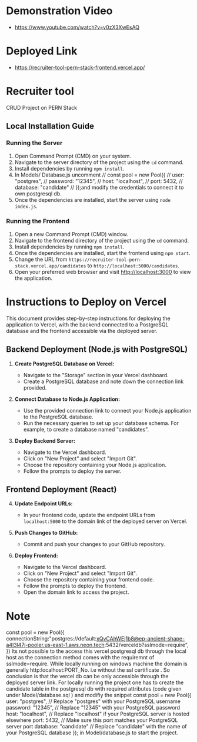 # Demonstration Video
- https://www.youtube.com/watch?v=v0zX3XwEsAQ 

# Deployed Link
- https://recruiter-tool-pern-stack-frontend.vercel.app/

# Recruiter tool 

CRUD Project on PERN Stack

## Local Installation Guide

### Running the Server

1. Open Command Prompt (CMD) on your system.
2. Navigate to the server directory of the project using the `cd` command.
3. Install dependencies by running `npm install`.
4. In Models/ Database.js uncomment 
    // const pool = new Pool({
//   user: "postgres",
//   password: "12345",
//   host: "localhost",
//   port: 5432,
//   database: "candidate"
// });and modify the credentials to connect it to own postgresql db.
5. Once the dependencies are installed, start the server using `node index.js`.

### Running the Frontend

1. Open a new Command Prompt (CMD) window.
2. Navigate to the frontend directory of the project using the `cd` command.
3. Install dependencies by running `npm install`.
4. Once the dependencies are installed, start the frontend using `npm start`.
5. Change the URL from `https://recruiter-tool-pern-stack.vercel.app/candidates` to   `http://localhost:5000/candidates`.
6. Open your preferred web browser and visit [http://localhost:3000](http://localhost:3000) to view the application.


# Instructions to Deploy on Vercel

This document provides step-by-step instructions for deploying the application to Vercel, with the backend connected to a PostgreSQL database and the frontend accessible via the deployed server.

## Backend Deployment (Node.js with PostgreSQL)

1. **Create PostgreSQL Database on Vercel:**
   - Navigate to the "Storage" section in your Vercel dashboard.
   - Create a PostgreSQL database and note down the connection link provided.

2. **Connect Database to Node.js Application:**
   - Use the provided connection link to connect your Node.js application to the PostgreSQL database.
   - Run the necessary queries to set up your database schema. For example, to create a database named "candidates".

3. **Deploy Backend Server:**
   - Navigate to the Vercel dashboard.
   - Click on "New Project" and select "Import Git".
   - Choose the repository containing your Node.js application.
   - Follow the prompts to deploy the server.

## Frontend Deployment (React)

4. **Update Endpoint URLs:**
   - In your frontend code, update the endpoint URLs from `localhost:5000` to the domain link of the deployed server on Vercel.

5. **Push Changes to GitHub:**
   - Commit and push your changes to your GitHub repository.

6. **Deploy Frontend:**
   - Navigate to the Vercel dashboard.
   - Click on "New Project" and select "Import Git".
   - Choose the repository containing your frontend code.
   - Follow the prompts to deploy the frontend.
   - Open the domain link to access the project.

# Note 
const pool = new Pool({
    connectionString:"postgres://default:xQvCAhWEj1b8@ep-ancient-shape-a4l3l47j-pooler.us-east-1.aws.neon.tech:5432/verceldb?sslmode=require",
  }) 
Its not possible to the access this vercel postgresql db through the local host as the connection method comes with the requiremnt of sslmode=require. 
While locally running on windows machine the domain is generally http:localhost:PORT_No. i.e without the ssl certificate . 
So conclusion is that the vercel db can be only accessible through the deployed server link. For locally running the project one has to create the candidate table in the postgresql db with required attributes (code given under Model/database.sql ) and  modifiy the snippet const pool = new Pool({
  user: "postgres",        // Replace "postgres" with your PostgreSQL username
  password: "12345",       // Replace "12345" with your PostgreSQL password
  host: "localhost",       // Replace "localhost" if your PostgreSQL server is hosted elsewhere
  port: 5432,              // Make sure this port matches your PostgreSQL server port
  database: "candidate"    // Replace "candidate" with the name of your PostgreSQL database
}); in Model/database.js  to start the project.  


